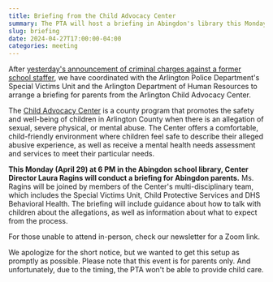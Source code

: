 ```yaml
---
title: Briefing from the Child Advocacy Center
summary: The PTA will host a briefing in Abingdon's library this Monday, April 29.
slug: briefing
date: 2024-04-27T17:00:00-04:00
categories: meeting
---
```


After [yesterday's announcement of criminal charges against a former school staffer](https://www.arlingtonva.us/About-Arlington/Newsroom/Articles/2024/Extended-Day-Employee-Charged-Possible-Additional-Victims-Sought), we have coordinated with the Arlington Police Department's Special Victims Unit and the Arlington Department of Human Resources to arrange a briefing for parents from the Arlington Child Advocacy Center.

The [Child Advocacy Center](https://www.arlingtonva.us/Government/Departments/DHS/Child-Family-Services/Childrens-Advocacy-Center) is a county program that promotes the safety and well-being of children in Arlington County when there is an allegation of sexual, severe physical, or mental abuse. The Center offers a comfortable, child-friendly environment where children feel safe to describe their alleged abusive experience, as well as receive a mental health needs assessment and services to meet their particular needs.

**This Monday (April 29) at 6 PM in the Abingdon school library, Center Director Laura Ragins will conduct a briefing for Abingdon parents.** Ms. Ragins will be joined by members of the Center's multi-disciplinary team, which includes the Special Victims Unit, Child Protective Services and DHS Behavioral Health. The briefing will include guidance about how to talk with children about the allegations, as well as information about what to expect from the process.

For those unable to attend in-person, check our newsletter for a Zoom link.

We apologize for the short notice, but we wanted to get this setup as promptly as possible. Please note that this event is for parents only. And unfortunately, due to the timing, the PTA won't be able to provide child care.
